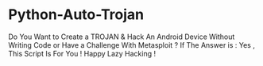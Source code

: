 # Python-Auto-Trojan
Do You Want to Create a TROJAN &amp; Hack An Android Device Without Writing Code or Have a Challenge With Metasploit ? If The Answer is : Yes , This Script Is For You ! Happy Lazy Hacking !
